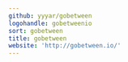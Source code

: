 ```yaml
---
github: yyyar/gobetween
logohandle: gobetweenio
sort: gobetween
title: gobetween
website: 'http://gobetween.io/'
---
```

